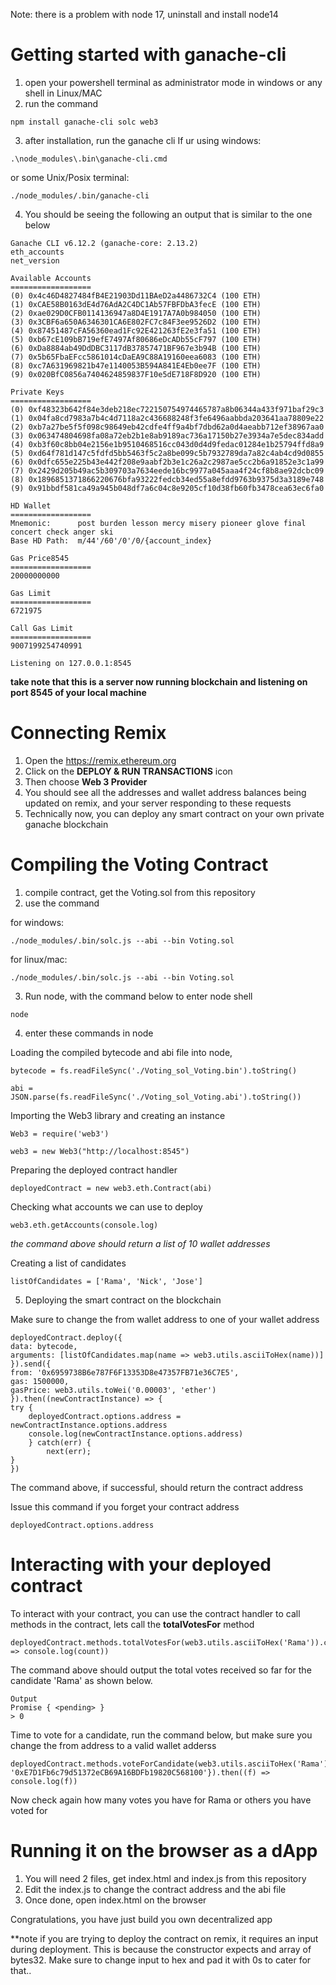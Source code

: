 Note: there is a problem with node 17, uninstall and install node14

# Getting started with ganache-cli

1. open your powershell terminal as administrator mode in windows or any shell in Linux/MAC
2. run the command

```
npm install ganache-cli solc web3
```

3. after installation, run the ganache cli
If ur using windows:

```
.\node_modules\.bin\ganache-cli.cmd
```
or some Unix/Posix terminal:

```
./node_modules/.bin/ganache-cli
```

4. You should be seeing the following an output that is similar to the one below

```
Ganache CLI v6.12.2 (ganache-core: 2.13.2)
eth_accounts
net_version

Available Accounts
==================
(0) 0x4c46D4827484fB4E21903Dd11BAeD2a4486732C4 (100 ETH)
(1) 0xCAE58B0163dE4d76AdA2C4DC1Ab57FBFDbA3fecE (100 ETH)
(2) 0xae029D0CFB0114136947a8D4E1917A7A0b984050 (100 ETH)
(3) 0x3CBF6a650A6346301CA6E802FC7c84F3ee9526D2 (100 ETH)
(4) 0x87451487cFA56360ead1Fc92E421263fE2e3fa51 (100 ETH)
(5) 0xb67cE109bB719efE7497Af80686eDcADb55cF797 (100 ETH)
(6) 0xDa8884ab49DdDBC3117dB37857471BF967e3b94B (100 ETH)
(7) 0x5b65FbaEFcc5861014cDaEA9C88A19160eea6083 (100 ETH)
(8) 0xc7A631969821b47e1140053B594A841E4Eb0ee7F (100 ETH)
(9) 0x020BfC0856a7404624859837F10e5dE718F8D920 (100 ETH)

Private Keys
==================
(0) 0xf48323b642f84e3deb218ec722150754974465787a8b06344a433f971baf29c3
(1) 0x04fa8cd7983a7b4c4d7118a2c436688248f3fe6496aabbda203641aa78809e22
(2) 0xb7a27be5f5f098c98649eb42cdfe4ff9a4bf7dbd62a0d4aeabb712ef38967aa0
(3) 0x063474804698fa08a72eb2b1e8ab9189ac736a17150b27e3934a7e5dec834add
(4) 0xb3f60c8bb04e2156e1b9510468516cc043d0d4d9fedac01284e1b25794ffd8a9
(5) 0xd64f781d147c5fdfd5bb5463f5c2a8be099c5b7932789da7a82c4ab4cd9d0855
(6) 0x0dfc655e225b43e442f208e9aabf2b3e1c26a2c2987ae5cc2b6a91852e3c1a99
(7) 0x2429d205b49ac5b309703a7634eede16bc9977a045aaa4f24cf8b8ae92dcbc09
(8) 0x1896851371866220676bfa93222fedcb34ed55a8efdd9763b9375d3a3189e748
(9) 0x91bbdf581ca49a945b048df7a6c04c8e9205cf10d38fb60fb3478cea63ec6fa0

HD Wallet
==================
Mnemonic:      post burden lesson mercy misery pioneer glove final concert check anger ski
Base HD Path:  m/44'/60'/0'/0/{account_index}

Gas Price8545
==================
20000000000

Gas Limit
==================
6721975

Call Gas Limit
==================
9007199254740991

Listening on 127.0.0.1:8545
```

**take note that this is a server now running blockchain and listening on port 8545 of your local machine**

# Connecting Remix

1. Open the https://remix.ethereum.org
2. Click on the **DEPLOY & RUN TRANSACTIONS** icon
3. Then choose **Web 3 Provider**
4. You should see all the addresses and wallet address balances being updated on remix, and your server responding to these requests
5. Technically now, you can deploy any smart contract on your own private ganache blockchain

# Compiling the Voting Contract

1. compile contract, get the Voting.sol from this repository
2. use the command 

for windows:

```
./node_modules/.bin/solc.js --abi --bin Voting.sol
```

for linux/mac:

```
./node_modules/.bin/solc.js --abi --bin Voting.sol
```

3. Run node, with the command below to enter node shell

```
node
```

4. enter these commands in node

Loading the compiled bytecode and abi file into node, 
```
bytecode = fs.readFileSync('./Voting_sol_Voting.bin').toString()

abi = JSON.parse(fs.readFileSync('./Voting_sol_Voting.abi').toString())
```
Importing the Web3 library and creating an instance 
```
Web3 = require('web3')

web3 = new Web3("http://localhost:8545")
```

Preparing the deployed contract handler

```
deployedContract = new web3.eth.Contract(abi)
```

Checking what accounts we can use to deploy
```
web3.eth.getAccounts(console.log) 
```
*the command above should return a list of 10 wallet addresses*

Creating a list of candidates
```
listOfCandidates = ['Rama', 'Nick', 'Jose']
```

5. Deploying the smart contract on the blockchain

Make sure to change the from wallet address to one of your wallet address
```
deployedContract.deploy({
data: bytecode,
arguments: [listOfCandidates.map(name => web3.utils.asciiToHex(name))]
}).send({
from: '0x6959738B6e787F6F13353D8e47357FB71e36C7E5',
gas: 1500000,
gasPrice: web3.utils.toWei('0.00003', 'ether')
}).then((newContractInstance) => {
try {
	deployedContract.options.address = newContractInstance.options.address
	console.log(newContractInstance.options.address)
	} catch(err) {
		next(err);
}
})
```
The command above, if successful, should return the contract address

Issue this command if you forget your contract address
```
deployedContract.options.address
```

# Interacting with your deployed contract

To interact with your contract, you can use the contract handler to call methods in the contract, lets call the **totalVotesFor** method
```
deployedContract.methods.totalVotesFor(web3.utils.asciiToHex('Rama')).call().then((count) => console.log(count))
```
The command above should output the total votes received so far for the candidate 'Rama' as shown below. 
```
Output
Promise { <pending> }
> 0
```
Time to vote for a candidate, run the command below, but make sure you change the from address to a valid wallet adderss
```
deployedContract.methods.voteForCandidate(web3.utils.asciiToHex('Rama')).send({from: '0xE7D1Fb6c79d51372eCB69A16BDFb19820C568100'}).then((f) => console.log(f))
``` 
Now check again how many votes you have for Rama or others you have voted for

# Running it on the browser as a dApp

1. You will need 2 files, get index.html and index.js from this repository
2. Edit the index.js to change the contract address and the abi file 
3. Once done, open index.html on the browser

Congratulations, you have just build you own decentralized app

**note if you are trying to deploy the contract on remix, it requires an input during deployment. This is because the constructor expects and array of bytes32. Make sure to change input to hex and pad it with 0s to cater for that..
